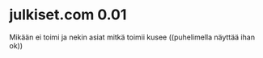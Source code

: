 # julkiset.com 0.01 
Mikään ei toimi ja nekin asiat mitkä toimii kusee
((puhelimella näyttää ihan ok))
